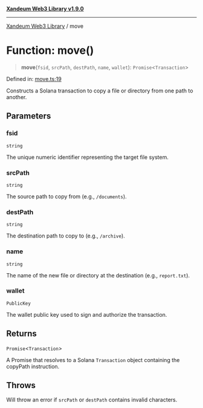 [**Xandeum Web3 Library v1.9.0**](../README.md)

***

[Xandeum Web3 Library](../globals.md) / move

# Function: move()

> **move**(`fsid`, `srcPath`, `destPath`, `name`, `wallet`): `Promise`\<`Transaction`\>

Defined in: [move.ts:19](https://github.com/Xandeum/test_web3/blob/main/src/move.ts#L19)

Constructs a Solana transaction to copy a file or directory from one  path to another.

## Parameters

### fsid

`string`

The unique numeric identifier representing the target file system.

### srcPath

`string`

The source path to copy from (e.g., `/documents`).

### destPath

`string`

The destination path to copy to (e.g., `/archive`).

### name

`string`

The name of the new file or directory at the destination (e.g., `report.txt`).

### wallet

`PublicKey`

The wallet public key used to sign and authorize the transaction.

## Returns

`Promise`\<`Transaction`\>

A Promise that resolves to a Solana `Transaction` object containing the copyPath instruction.

## Throws

Will throw an error if `srcPath` or `destPath` contains invalid characters.
